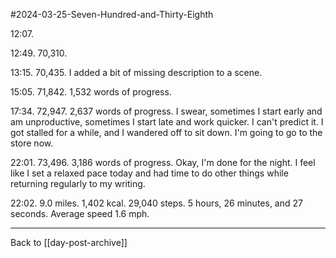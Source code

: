 #2024-03-25-Seven-Hundred-and-Thirty-Eighth

12:07.  

12:49.  70,310.

13:15.  70,435.  I added a bit of missing description to a scene.

15:05.  71,842.  1,532 words of progress.

17:34.  72,947.  2,637 words of progress.  I swear, sometimes I start early and am unproductive, sometimes I start late and work quicker.  I can't predict it.  I got stalled for a while, and I wandered off to sit down.  I'm going to go to the store now.

22:01.  73,496.  3,186 words of progress.  Okay, I'm done for the night.  I feel like I set a relaxed pace today and had time to do other things while returning regularly to my writing.

22:02.  9.0 miles.  1,402 kcal.  29,040 steps.  5 hours, 26 minutes, and 27 seconds.  Average speed 1.6 mph.

---
Back to [[day-post-archive]]